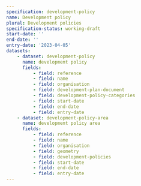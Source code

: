 ```yaml
---
specification: development-policy
name: Development policy
plural: Development policies
specification-status: working-draft
start-date: ''
end-date: ''
entry-date: '2023-04-05'
datasets:
    - dataset: development-policy
      name: development policy
      fields:
          - field: reference
          - field: name
          - field: organisation
          - field: development-plan-document
          - field: development-policy-categories
          - field: start-date
          - field: end-date
          - field: entry-date   
    - dataset: development-policy-area
      name: development policy area
      fields:
          - field: reference
          - field: name
          - field: organisation
          - field: geometry
          - field: development-policies
          - field: start-date
          - field: end-date
          - field: entry-date   
---
```

